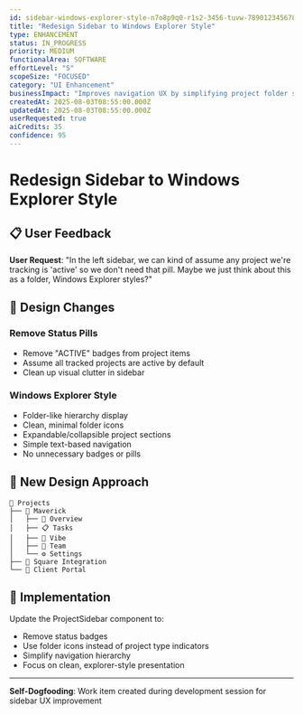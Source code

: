 ```yaml
---
id: sidebar-windows-explorer-style-n7o8p9q0-r1s2-3456-tuvw-789012345678
title: "Redesign Sidebar to Windows Explorer Style"
type: ENHANCEMENT
status: IN_PROGRESS
priority: MEDIUM
functionalArea: SOFTWARE
effortLevel: "S"
scopeSize: "FOCUSED"
category: "UI Enhancement"
businessImpact: "Improves navigation UX by simplifying project folder structure"
createdAt: 2025-08-03T08:55:00.000Z
updatedAt: 2025-08-03T08:55:00.000Z
userRequested: true
aiCredits: 35
confidence: 95
---
```


# Redesign Sidebar to Windows Explorer Style

## 📋 User Feedback

**User Request**: "In the left sidebar, we can kind of assume any project we're tracking is 'active' so we don't need that pill. Maybe we just think about this as a folder, Windows Explorer styles?"

## 🎯 Design Changes

### Remove Status Pills
- Remove "ACTIVE" badges from project items
- Assume all tracked projects are active by default
- Clean up visual clutter in sidebar

### Windows Explorer Style
- Folder-like hierarchy display
- Clean, minimal folder icons
- Expandable/collapsible project sections
- Simple text-based navigation
- No unnecessary badges or pills

## 🎨 New Design Approach

```
📁 Projects
├── 📁 Maverick
│   ├── 📄 Overview
│   ├── 📋 Tasks
│   ├── 💬 Vibe
│   ├── 👥 Team
│   └── ⚙️ Settings
├── 📁 Square Integration
└── 📁 Client Portal
```

## 🔧 Implementation

Update the ProjectSidebar component to:
- Remove status badges
- Use folder icons instead of project type indicators
- Simplify navigation hierarchy
- Focus on clean, explorer-style presentation

---

**Self-Dogfooding**: Work item created during development session for sidebar UX improvement